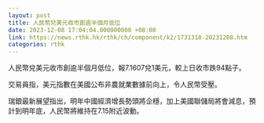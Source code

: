 ```yaml
---
layout: post
title: 人民幣兌美元收市創逾半個月低位
date: 2023-12-08 17:04:04.000000000 +08:00
link: https://news.rthk.hk/rthk/ch/component/k2/1731318-20231208.htm
categories: rthk
---
```


人民幣兌美元收市創逾半個月低位，報7.1607兌1美元，較上日收市跌94點子。

交易員指，美元指數在美國公布非農就業數據前向上，令人民幣受壓。

瑞銀最新展望指出，明年中國經濟增長勢頭將企穩，加上美國聯儲局將會減息，預計到明年底，人民幣將維持在7.15附近波動。
